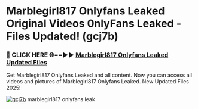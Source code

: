 # Marblegirl817 Onlyfans Leaked Original Videos 0nlyFans Leaked - Files Updated! (gcj7b)

<h3>🔴 CLICK HERE 🌐==►► <a href="https://tinyurl.com/x26r9saj" rel="nofollow">Marblegirl817 Onlyfans Leaked Updated Files</a></h3>

Get Marblegirl817 Onlyfans Leaked and all content. Now you can access all videos and pictures of Marblegirl817 Onlyfans Leaked. New Updated Files 2025!

[![gcj7b](https://i.imgur.com/LkgZPqh.gif)](https://tinyurl.com/x26r9saj)
marblegirl817 onlyfans leak
